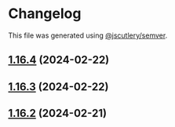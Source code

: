 # Changelog

This file was generated using [@jscutlery/semver](https://github.com/jscutlery/semver).

## [1.16.4](https://github.com/pazznetwork/ngx-chat/compare/ngx-chat-shared-1.16.3...ngx-chat-shared-1.16.4) (2024-02-22)



## [1.16.3](https://github.com/pazznetwork/ngx-chat/compare/ngx-chat-shared-1.16.2...ngx-chat-shared-1.16.3) (2024-02-22)



## [1.16.2](https://github.com/pazznetwork/ngx-chat/compare/ngx-chat-shared-1.16.1...ngx-chat-shared-1.16.2) (2024-02-21)
